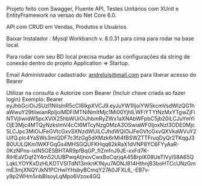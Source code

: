 Projeto feito com Swagger, Fluente API, Testes Unitários com XUnit e EntityFramework na versao do Net Core 6.0. 

API com CRUD em Vendas, Produtos e Usuários.

Baixar Instalador : Mysql Workbanch v. 8.0.31 para cima para rodar na base local. 

Para rodar com seu BD local precisa mudar as configurações da string de conexão dentro do projeto Application => Startup.

Email Administrador cadastrado: 
andreluis@mail.com para liberar acesso do Bearer

Utilizar na consulta o Autorize com Bearer {Incluir chave criada ao fazer login} 
Exemplo: Bearer eyJhbGciOiJSUzI1NiIsInR5cCI6IkpXVCJ9.eyJuYW1lIjoiYW5kcmVsdWlzQG1haWwuY29tIiwianRpIjoiMDFiMTNiNmItMjc1Mi00YjhlLWFiYTYtNzMxYTgwZjFiNTVjIiwidW5pcXVlX25hbWUiOiJhbmRyZWx1aXNAbWFpbC5jb20iLCJuYmYiOjE3Mjc4MTQyNzksImV4cCI6MTcyNzg0MzA3OSwiaWF0IjoxNzI3ODE0Mjc5LCJpc3MiOiJFeGVtcGxvSXNzdWUiLCJhdWQiOiJFeGVtcGxvQXVkaWVuY2UifQ.plc4YaSWs3miQDF7c3fzGg5dXMzk6rMi4fBSWZTTFruqDyQr2TKqgJ3B0UULQKm1WKFGqGs4MHSGQUFKHqq82kRaX1dVNP8YC6FYyAaR-0KzNPns-ixIN5OESBHTAR9pfBqGP_fIZmfnJ9JE-xxFd7K-RiHEaVDqf2Y4m52UUBPwqAIjnovCwxBoCqrjqA45BrpiK08UeTIVyIS8A65QLqkLYOYKxDzHLKDTVSITdN13mknK1Nyu7ADNJ814HthnjB3boHTCcUNzGmmE3mjXNQYJkN1PCHwlYHsbyBCmqY27A0JFXL6_-EB7v-y9p2WHm5nbBIsoyLqMpo6Vzox4GQ
